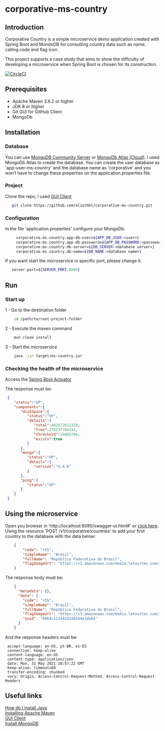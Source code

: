 # corporative-ms-country

## Introduction
Corporative Country is a simple microservice demo application created with Spring Boot and MondoDB for consulting country data such as name, calling code and flag icon.

This project supports a case study that aims to show the difficulty of developing a microservice when Spring Boot is chosen for its construction.

[![CircleCI](https://circleci.com/gh/circleci/circleci-docs.svg?style=shield)](https://app.circleci.com/pipelines/github/aliothbl/corporative-ms-country?branch=main)
 
## Prerequisites
 * Apache Maven 3.6.2 or higher 
 * JDK 8 or higher
 * Git GUI for GitHub Client
 * MongoDb 

## Installation  

### Database

 You can use [MongoDB Community Server](https://www.mongodb.com/try/download/community) or [MongoDb Atlas (Cloud)](https://www.mongodb.com/cloud/atlas). I used MongoDb Atlas to create the database. 
 You can create the user database as 'app-user-ms-country' and the database name as 'corporative' and you won’t have to change these properties on the application.properties file.
 
### Project

 Clone the repo, I used [GUI Client](https://git-scm.com/)
 ```sh
    git clone https://github.com/aliothbl/corporative-ms-country.git
 ```

### Configuration

In the file 'application.properties' configure your MongoDb.
 ```sh      
      corporative.ms.country.app-db-user=${APP_DB_USER:<user>}
      corporative.ms.country.app-db-password=${APP_DB_PASSWORD:<passoword>}
      corporative.ms.country.db-server=${DB_SERVER:<database server>}
      corporative.ms.country.db-name=${DB_NAME:<database name>}
   ```
If you want start the microservice in specific port, please change it.
 
 ```sh  
    server.port=${SERVER_PORT:8080}
 ```

## Run 

### Start up 

 1 - Go to the destination folder
  ```sh
      cd /path/to/root-project-folder
   ```
 2 - Execute the maven command
 ```sh
     mvn clean install
  ```
 3 - Start the microservice
 ```sh
     java -jar target/ms-country.jar
  ```
### Checking the health of the microservice     

Access the [Spring Boot Actuator](http://localhost:8080/actuator/health)   

The response must be:
 ```json
  {
     "status":"UP",
     "components":{
        "diskSpace":{
           "status":"UP",
           "details":{
              "total":402672611328,
              "free":278237704192,
              "threshold":10485760,
              "exists":true
           }
        },
        "mongo":{
           "status":"UP",
           "details":{
              "version":"4.4.6"
           }
        },
        "ping":{
           "status":"UP"
        }
     }
  }
```
##  Using the microservice

Open you browser in 'http://localhost:8080/swagger-ui.html#' or [click here](http://localhost:8080/swagger-ui.html#).<br>
Using the resource 'POST /v1/corporative/countries' to add your first country to the database with the data below:
 ```json
     {
         "code": "+55",
         "simpleName": "Brasil",
         "fullName": "República Federativa do Brasil",
         "flagImageUrl": "https://s3.amazonaws.com/media.latourtec.com/img/br-flag-4x3.svg"     
     }
  ```
The response body must be:
```json
    {
      "metadata": {},
      "data": {
        "code": "+55",
        "simpleName": "Brasil",
        "fullName": "República Federativa do Brasil",
        "flagImageUrl": "https://s3.amazonaws.com/media.latourtec.com/img/br-flag-4x3.svg",
        "uuid": "60b4c112442d2d6544e1da64"
      }
    }
```
And the response headers must be:

```
 accept-language: en-US, pt-BR, es-ES 
 connection: keep-alive 
 content-language: en-US 
 content-type: application/json 
 date: Mon, 31 May 2021 10:57:22 GMT 
 keep-alive: timeout=60 
 transfer-encoding: chunked 
 vary: Origin, Access-Control-Request-Method, Access-Control-Request-Headers
```

## Useful links
[How do I install Java](https://www.java.com/en/download/help/download_options.html) <br>
[Installing Apache Maven](https://maven.apache.org/install.html) <br>
[GUI Client](https://git-scm.com/) <br>
[Install MongoDB](https://docs.mongodb.com/manual/installation/) <br>